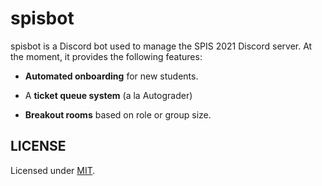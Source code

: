 # spisbot

spisbot is a Discord bot used to manage the SPIS 2021 Discord server.
At the moment, it provides the following features:

- **Automated onboarding** for new students.

- A **ticket queue system** (a la Autograder)

- **Breakout rooms** based on role or group size.

## LICENSE

Licensed under [MIT](./LICENSE).
